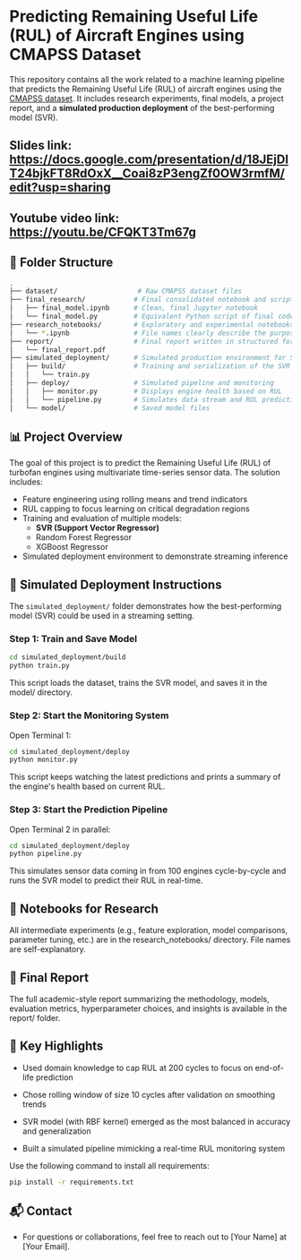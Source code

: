 # Predicting Remaining Useful Life (RUL) of Aircraft Engines using CMAPSS Dataset

This repository contains all the work related to a machine learning pipeline that predicts the Remaining Useful Life (RUL) of aircraft engines using the [CMAPSS dataset](https://www.nasa.gov/content/prognostics-center-of-excellence-data-set-repository). It includes research experiments, final models, a project report, and a **simulated production deployment** of the best-performing model (SVR).

## Slides link: https://docs.google.com/presentation/d/18JEjDlT24bjkFT8RdOxX__Coai8zP3engZf0OW3rmfM/edit?usp=sharing

## Youtube video link: https://youtu.be/CFQKT3Tm67g

## 📁 Folder Structure
```bash
.
├── dataset/                    # Raw CMAPSS dataset files
├── final_research/            # Final consolidated notebook and script
│   ├── final_model.ipynb      # Clean, final Jupyter notebook
│   └── final_model.py         # Equivalent Python script of final code
├── research_notebooks/        # Exploratory and experimental notebooks
│   └── *.ipynb                # File names clearly describe the purpose
├── report/                    # Final report written in structured format
│   └── final_report.pdf
├── simulated_deployment/      # Simulated production environment for SVR model
│   ├── build/                 # Training and serialization of the SVR model
│   │   └── train.py
│   ├── deploy/                # Simulated pipeline and monitoring
│   │   ├── monitor.py         # Displays engine health based on RUL
│   │   └── pipeline.py        # Simulates data stream and RUL prediction
│   └── model/                 # Saved model files

```
## 📊 Project Overview

The goal of this project is to predict the Remaining Useful Life (RUL) of turbofan engines using multivariate time-series sensor data. The solution includes:

- Feature engineering using rolling means and trend indicators
- RUL capping to focus learning on critical degradation regions
- Training and evaluation of multiple models:
  - **SVR (Support Vector Regressor)**
  - Random Forest Regressor
  - XGBoost Regressor
- Simulated deployment environment to demonstrate streaming inference

## 🚀 Simulated Deployment Instructions

The `simulated_deployment/` folder demonstrates how the best-performing model (SVR) could be used in a streaming setting.

### Step 1: Train and Save Model

```bash
cd simulated_deployment/build
python train.py
```
This script loads the dataset, trains the SVR model, and saves it in the model/ directory.

### Step 2: Start the Monitoring System
Open Terminal 1:

```bash
cd simulated_deployment/deploy
python monitor.py
```
This script keeps watching the latest predictions and prints a summary of the engine's health based on current RUL.

### Step 3: Start the Prediction Pipeline
Open Terminal 2 in parallel:

```bash
cd simulated_deployment/deploy
python pipeline.py
```

This simulates sensor data coming in from 100 engines cycle-by-cycle and runs the SVR model to predict their RUL in real-time.

## 🧪 Notebooks for Research
All intermediate experiments (e.g., feature exploration, model comparisons, parameter tuning, etc.) are in the research_notebooks/ directory. File names are self-explanatory.

## 📄 Final Report
The full academic-style report summarizing the methodology, models, evaluation metrics, hyperparameter choices, and insights is available in the report/ folder.

## 🧠 Key Highlights
- Used domain knowledge to cap RUL at 200 cycles to focus on end-of-life prediction

- Chose rolling window of size 10 cycles after validation on smoothing trends

- SVR model (with RBF kernel) emerged as the most balanced in accuracy and generalization

- Built a simulated pipeline mimicking a real-time RUL monitoring system


Use the following command to install all requirements:

```bash
pip install -r requirements.txt
```

## 📬 Contact
- For questions or collaborations, feel free to reach out to [Your Name] at [Your Email].